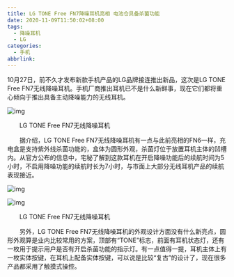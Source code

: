 ```yaml
---
title: LG TONE Free FN7降噪耳机亮相 电池仓具备杀菌功能
date: 2020-11-09T11:50:02+08:00
tags:
  - 降噪耳机
  - LG
categories:
  - 手机
abbrlink:
---
```


10月27日，前不久才发布新款手机产品的LG品牌接连推出新品，这次是LG TONE Free FN7无线降噪耳机。手机厂商推出耳机已不是什么新鲜事，现在它们都将重心倾向于推出具备主动降噪能力的无线耳机。

![img](https://cdn.jsdelivr.net/gh/yakeing/Documentation@main/Hexo/images/840f-kcaeqzx3667262.jpg)

　　LG TONE Free FN7无线降噪耳机

　　据介绍，LG TONE Free FN7无线降噪耳机有一点与此前亮相的FN6一样，充电盒是支持紫外线杀菌功能的，盒体为圆形外观，杀菌灯位于放置耳机主体的凹槽内。从官方公布的信息中，宅秘了解到这款耳机在开启降噪功能后的续航时间为5小时，不启用降噪功能的续航时长为7小时，与市面上大部分无线耳机产品的续航表现接近。

![img](https://cdn.jsdelivr.net/gh/yakeing/Documentation@main/Hexo/images/bed2-kcaeqzx3667418.jpg)

![img](https://cdn.jsdelivr.net/gh/yakeing/Documentation@main/Hexo/images/dcb4-kcaeqzx3667472.jpg)

　　LG TONE Free FN7无线降噪耳机

　　另外，LG TONE Free FN7无线降噪耳机的外观设计方面没有什么新亮点，圆形外观算是业内比较常用的方案，顶部有“TONE”标志，前面有耳机状态灯，还有一枚用于提示用户是否有开启杀菌功能的指示灯。有一点值得一提，耳机主体上有一枚实体按键，在耳机上配备实体按键，可以说是比较“复古”的设计了，现在很多产品都采用了触摸式操控。